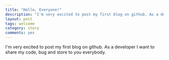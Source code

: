 ```yaml
---
title: "Hello, Everyone!"
description: "I'm very excited to post my first blog on github. As a developer I want to share my code, bug and store to you everybody."
layout: post
tags: welcome
category: story
comments: yes
---
```


I'm very excited to post my first blog on github. As a developer I want to share my code, bug and store to you everybody.
